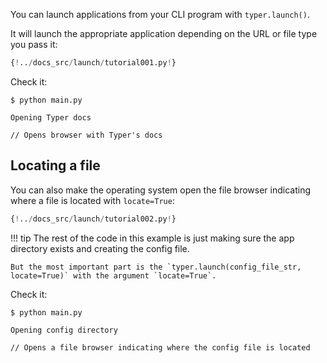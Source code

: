 You can launch applications from your CLI program with `typer.launch()`.

It will launch the appropriate application depending on the URL or file type you pass it:

```Python hl_lines="6"
{!../docs_src/launch/tutorial001.py!}
```

Check it:

<div class="termy">

```console
$ python main.py

Opening Typer docs

// Opens browser with Typer's docs
```

</div>

## Locating a file

You can also make the operating system open the file browser indicating where a file is located with `locate=True`:

```Python hl_lines="17"
{!../docs_src/launch/tutorial002.py!}
```

!!! tip
    The rest of the code in this example is just making sure the app directory exists and creating the config file.

    But the most important part is the `typer.launch(config_file_str, locate=True)` with the argument `locate=True`.

Check it:

<div class="termy">

```console
$ python main.py

Opening config directory

// Opens a file browser indicating where the config file is located
```

</div>
